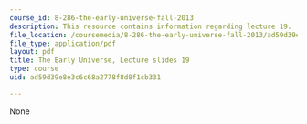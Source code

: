 ```yaml
---
course_id: 8-286-the-early-universe-fall-2013
description: This resource contains information regarding lecture 19.
file_location: /coursemedia/8-286-the-early-universe-fall-2013/ad59d39e8e3c6c68a2778f8d8f1cb331_MIT8_286F13_lec19.pdf
file_type: application/pdf
layout: pdf
title: The Early Universe, Lecture slides 19
type: course
uid: ad59d39e8e3c6c68a2778f8d8f1cb331

---
```

None